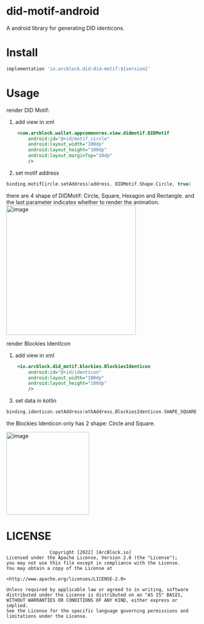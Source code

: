 # did-motif-android
A android library for generating DID identicons.

# Install

```groovy
implementation 'io.arcblock.did:did-motif:${version}'
```

# Usage

render DID Motif:

1. add view in xml
```xml
    <com.arcblock.wallet.appcommonres.view.didmotif.DIDMotif
        android:id="@+id/motif_circle"
        android:layout_width="100dp"
        android:layout_height="100dp"
        android:layout_marginTop="10dp"
        />
```

2. set motif address
```kotlin
binding.motifCircle.setAddress(address, DIDMotif.Shape.Circle, true)
```
there are 4 shape of DIDMotif: Circle, Square, Hexagon and Rectangle. and the last parameter indicates whether to render the animation.
<img width="341" alt="image" src="https://user-images.githubusercontent.com/4629442/158416084-175610af-0fdc-4303-8e1a-e3dbb36330d2.png">


render Blockies IdentIcon

1. add view in xml
```xml
    <io.arcblock.did_motif.blockies.BlockiesIdenticon
        android:id="@+id/identicon"
        android:layout_width="100dp"
        android:layout_height="100dp"
        />
```
3. set data in kotlin
```kotlin
binding.identicon.setAddress(ethAddress,BlockiesIdenticon.SHAPE_SQUARE, BlockiesData.DEFAULT_SIZE, 20f)
```
the Blockies Identicon only has 2 shape: Circle and Square.

<img width="218" alt="image" src="https://user-images.githubusercontent.com/4629442/158416657-d25c8d4d-9f43-4369-ad49-8ff7e6d444e1.png">



# LICENSE
```
                Copyright [2022] [ArcBlock.io]
Licensed under the Apache License, Version 2.0 (the "License");
you may not use this file except in compliance with the License.
You may obtain a copy of the License at

<http://www.apache.org/licenses/LICENSE-2.0>

Unless required by applicable law or agreed to in writing, software
distributed under the License is distributed on an "AS IS" BASIS,
WITHOUT WARRANTIES OR CONDITIONS OF ANY KIND, either express or implied.
See the License for the specific language governing permissions and
limitations under the License.
```




